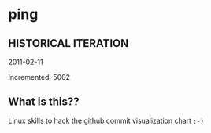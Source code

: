 # ping

## HISTORICAL ITERATION
2011-02-11

Incremented: 5002

## What is this?? 
Linux skills to hack the github commit visualization chart `;-)`
